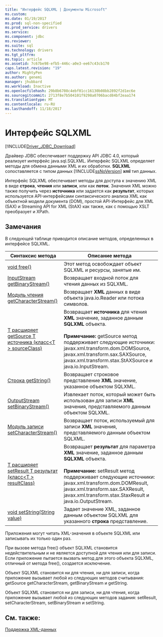 ```yaml
---
title: "Интерфейс SQLXML | Документы Microsoft"
ms.custom: 
ms.date: 01/19/2017
ms.prod: sql-non-specified
ms.prod_service: drivers
ms.service: 
ms.component: jdbc
ms.reviewer: 
ms.suite: sql
ms.technology: drivers
ms.tgt_pltfrm: 
ms.topic: article
ms.assetid: 7c67be98-efb5-446c-a0e3-ee67c43cb170
caps.latest.revision: "19"
author: MightyPen
ms.author: genemi
manager: jhubbard
ms.workload: Inactive
ms.openlocfilehash: 29b8b6708c4ebf01cc16130b08bb2892f2d1ec6e
ms.sourcegitcommit: 2713f8e7b504101f9298a0706bacd84bf2eaa174
ms.translationtype: MT
ms.contentlocale: ru-RU
ms.lasthandoff: 11/18/2017
---
```

# <a name="sqlxml-interface"></a>Интерфейс SQLXML
[!INCLUDE[Driver_JDBC_Download](../../includes/driver_jdbc_download.md)]

  Драйвер JDBC обеспечивает поддержку API JDBC 4.0, который реализует интерфейс java.sql.SQLXML. Интерфейс SQLXML определяет методы для обмена данными XML и их обработки. **SQLXML** сопоставляется с типом данных [!INCLUDE[ssNoVersion](../../includes/ssnoversion_md.md)] **xml** тип данных.  
  
 Интерфейс SQLXML обеспечивает методы для доступа к значению XML в виде **строка**, **чтения** или **записи**, или как **поток**. Значения XML можно также получить через **источника** или задается как **результат**, которых используется API-интерфейсами синтаксического анализа XML как объектной модели документа (DOM), простой API-Интерфейс для XML (SAX) и Streaming API for XML (StAX) как также, как с помощью XSLT преобразует и XPath.  
  
## <a name="remarks"></a>Замечания  
 В следующей таблице приводится описание методов, определенных в интерфейсе SQLXML.  
  
|Синтаксис метода|Описание метода|  
|-------------------|------------------------|  
|[void free()](http://go.microsoft.com/fwlink/?LinkId=131685)|Этот метод освобождает объект SQLXML и ресурсы, занятые им.|  
|[InputStream getBinaryStream()](http://go.microsoft.com/fwlink/?LinkId=131754)|Возвращает входной поток для чтения данных из SQLXML.|  
|[Модуль чтения getCharacterStream()](http://go.microsoft.com/fwlink/?LinkId=131755)|Возвращает **XML** данных в виде объекта java.io.Reader или потока символов.|  
|[T расширяет getSource T источника (класс\<T > sourceClass)](http://go.microsoft.com/fwlink/?LinkId=131756)|Возвращает **источника** для чтения **XML** значение, заданное данным **SQLXML** объекта.<br /><br /> **Примечание:** getSource метод поддерживает следующие источники: javax.xml.transform.dom.DOMSource, javax.xml.transform.sax.SAXSource, javax.xml.transform.stax.StAXSource и java.io.InputStream.|  
|[Строка getString()](http://go.microsoft.com/fwlink/?LinkId=131757)|Возвращает строковое представление **XML** значение, указанное объектом SQLXML.|  
|[OutputStream setBinaryStream()](http://go.microsoft.com/fwlink/?LinkId=131758)|Извлекает поток, который может быть использован для записи **XML** значения, представляемого данным объектом SQLXML.|  
|[Модуль записи setCharacterStream()](http://go.microsoft.com/fwlink/?LinkId=131759)|Возвращает поток, используемый для записи **XML** значения, представляемого данным объектом SQLXML.|  
|[T расширяет setResult T результат (класс\<T > resultClass)](http://go.microsoft.com/fwlink/?LinkId=131760)|Возвращает **результат** для параметра **XML** значение, заданное данным **SQLXML** объекта.<br /><br /> **Примечание:** setResult метод поддерживает следующие источники: javax.xml.transform.dom.DOMResult, javax.xml.transform.sax.SAXResult, javax.xml.transform.stax.StaxResult и java.io.OutputStream.|  
|[void setString(String value)](http://go.microsoft.com/fwlink/?LinkId=131762)|Задает значение XML, заданное данным объектом SQLXML для указанного **строка** представление.|  
  
 Приложения могут читать XML-значения в объекте SQLXML или записывать их только один раз.  
  
 При вызове метода free() объект SQLXML становится недействительным и не является доступной для чтения или для записи. Если приложение пытается вызвать метод для этого объекта SQLXML, отличный от метода free(), создается исключение.  
  
 Объект SQLXML становится ни для чтения, ни для записи, когда приложение вызывает любой из следующих методов считывания: getSource getCharacterStream, getBinaryStream и getString.  
  
 Объект SQLXML становится ни для записи, ни для чтения, когда приложение вызывает любой из следующих методов задания: setResult, setCharacterStream, setBinaryStream и setString.  
  
## <a name="see-also"></a>См. также:  
 [Поддержка XML-данных](../../connect/jdbc/supporting-xml-data.md)  
  
  
